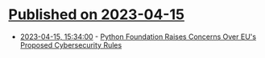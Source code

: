 # [Published on 2023-04-15](index.md)

* [2023-04-15, 15:34:00](https://yro.slashdot.org/story/23/04/15/0232223/python-foundation-raises-concerns-over-eus-proposed-cybersecurity-rules?utm_source=rss1.0mainlinkanon&utm_medium=feed) - [Python Foundation Raises Concerns Over EU's Proposed Cybersecurity Rules](https://yro.slashdot.org/story/23/04/15/0232223/python-foundation-raises-concerns-over-eus-proposed-cybersecurity-rules?utm_source=rss1.0mainlinkanon&utm_medium=feed)
